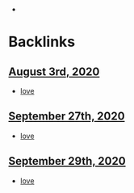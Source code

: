 - 

# Backlinks
## [August 3rd, 2020](<August 3rd, 2020.md>)
- [love](<love.md>)

## [September 27th, 2020](<September 27th, 2020.md>)
- [love](<love.md>)

## [September 29th, 2020](<September 29th, 2020.md>)
- [love](<love.md>)

